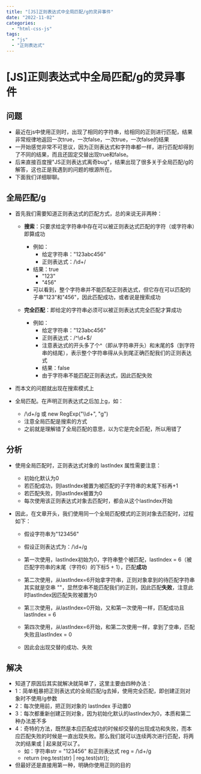 ```yaml
---
title: "[JS]正则表达式中全局匹配/g的灵异事件"
date: "2022-11-02"
categories: 
  - "html-css-js"
tags: 
  - "js"
  - "正则表达式"
---
```

# [JS]正则表达式中全局匹配/g的灵异事件

## 问题

- 最近在js中使用正则时，出现了相同的字符串，给相同的正则进行匹配，结果非常规律地返回一次true，一次false，一次true，一次false的结果
- 一开始感觉非常不可思议，因为正则表达式和字符串都一样，进行匹配却得到了不同的结果，而且还固定交替出现true和false。
- 后来直接百度搜"JS正则表达式离奇bug"，结果出现了很多关于全局匹配/g的解答，这也正是我遇到的问题的根源所在。
- 下面我们详细聊聊。

## 全局匹配/g

- 首先我们需要知道正则表达式的匹配方式，总的来说无非两种：
    
    - **搜索**：只要求给定字符串中存在可以被正则表达式匹配的字符（或字符串）即算成功
        - 例如：
            - 给定字符串："123abc456"
            - 正则表达式：/\\d+/
        - 结果：true
            - "123"
            - "456"
        - 可以看到，整个字符串并不能匹配正则表达式，但它存在可以匹配的子串"123"和"456"，因此匹配成功，或者说是搜索成功
    
    - **完全匹配**：即给定的字符串必须可以被正则表达式完全匹配才算成功
        - 例如：
            - 给定字符串："123abc456"
            - 正则表达式：/^\\d+$/
            - 注意表达式的开头多了个^（即从字符串开头）和末尾的$（到字符串的结尾），表示整个字符串得从头到尾正确匹配我们的正则表达式
            - 结果：false
            - 由于字符串不能匹配正则表达式，因此匹配失败
- 而本文的问题就出现在搜索模式上
- 全局匹配。在声明正则表达式之后加上g，如：
    - /\\d+/g 或 new RegExp("\\\\d+", "g")
    - 注意全局匹配是搜索的方式
    - 之前就是理解错了全局匹配的意思，以为它是完全匹配，所以用错了

## 分析

- 使用全局匹配时，正则表达式对象的 lastIndex 属性需要注意：
    - 初始化默认为0
    - 若匹配成功，则lastIndex被置为被匹配的子字符串的末尾下标再+1
    - 若匹配失败，则lastIndex被置为0
    - 每次使用该正则表达式对象去匹配时，都会从这个lastIndex开始
- 因此，在文章开头，我们使用同一个全局匹配模式的正则对象去匹配时，过程如下：
    
    - 假设字符串为"123456"
    - 假设正则表达式为：/\\d+/g
    
    - 第一次使用，lastIndex初始为0，字符串整个被匹配，lastIndex = 6（被匹配字符串的末尾（字符6）的下标5 + 1），匹配**成功**
    - 第二次使用，从lastIndex=6开始拿字符串，正则对象拿到的待匹配字符串其实就是空串 ""，显然空串不能匹配我们的正则，因此匹配**失败**，注意此时lastIndex因匹配失败被置为0
    - 第三次使用，从lastIndex=0开始，又和第一次使用一样，匹配成功且lastIndex = 6
    - 第四次使用，从lastIndex=6开始，和第二次使用一样，拿到了空串，匹配失败且lastIndex = 0
    - 因此会出现交替的成功、失败

## 解决

- 知道了原因后其实就解决就简单了，这里主要由四种办法：
- 1：简单粗暴把正则表达式的全局匹配/g去掉，使用完全匹配，即创建正则对象时不使用/g参数
- 2：每次使用前，把正则对象的 lastIndex 手动置0
- 3：每次都重新创建正则对象，因为初始化默认的lastIndex为0，本质和第二种办法差不多
- 4：奇特的方法，既然是本应匹配成功的时候却交替的出现成功和失败，而本应匹配失败的时候是一直出现失败。那么我们就可以连续两次进行匹配，将两次的结果或 | 起来就可以了。
    - 如：字符串str = "123456" 和正则表达式 reg = /\\d+/g
    - return (reg.test(str) | reg.test(str));
- 但最好还是直接用第一种，明确你使用正则的目的
